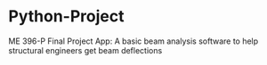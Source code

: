 # Python-Project
ME 396-P Final Project
App: A basic beam analysis software to help structural engineers get beam deflections

